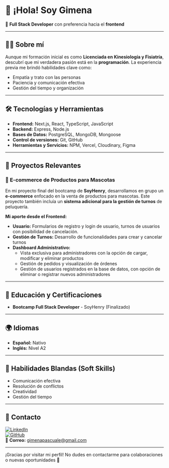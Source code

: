 # 👋 ¡Hola! Soy Gimena  
🚀 **Full Stack Developer** con preferencia hacia el **frontend**

---

##  👩‍💻 **Sobre mí**  
Aunque mi formación inicial es como **Licenciada en Kinesiología y Fisiatría**, descubrí que mi verdadera pasión está en la **programación**. La experiencia previa me brindó habilidades clave como:  
- Empatía y trato con las personas  
- Paciencia y comunicación efectiva  
- Gestión del tiempo y organización  

---

## 🛠️ **Tecnologías y Herramientas**  
- **Frontend:** Next.js, React, TypeScript, JavaScript  
- **Backend:** Express, Node.js  
- **Bases de Datos:** PostgreSQL, MongoDB, Mongoose  
- **Control de versiones:** Git, GitHub  
- **Herramientas y Servicios:** NPM, Vercel, Cloudinary, Figma  

---

## 💼 **Proyectos Relevantes**  
### 🐾 **E-commerce de Productos para Mascotas**  
En mi proyecto final del bootcamp de **SoyHenry**, desarrollamos en grupo un **e-commerce** enfocado en la venta de productos para mascotas. Este proyecto también incluía un **sistema adicional para la gestión de turnos** de peluquería.

**Mi aporte desde el Frontend:**  
- **Usuario:** Formularios de registro y login de usuario, turnos de usuarios con posibilidad de cancelación.
- **Gestión de Turnos:** Desarrollo de funcionalidades para crear y cancelar turnos  
- **Dashboard Administrativo:**  
  - Vista exclusiva para administradores con la opción de cargar, modificar y eliminar productos  
  - Gestión de pedidos y visualización de órdenes  
  - Gestión de usuarios registrados en la base de datos, con opción de eliminar o registrar nuevos administradores  

---

## 🌱 **Educación y Certificaciones**  
- **Bootcamp Full Stack Developer** - SoyHenry (Finalizado)  

---

## 🌍 **Idiomas**  
- **Español:** Nativo  
- **Inglés:** Nivel A2  

---

## 🤝 **Habilidades Blandas (Soft Skills)**  
- Comunicación efectiva  
- Resolución de conflictos  
- Creatividad  
- Gestión del tiempo  

---

## 📧 **Contacto**  
[![LinkedIn](https://img.shields.io/badge/LinkedIn-0A66C2?style=for-the-badge&logo=linkedin&logoColor=white)](https://www.linkedin.com/in/gimena-pascuale)  
[![GitHub](https://img.shields.io/badge/GitHub-333?style=for-the-badge&logo=github&logoColor=white)](https://github.com/GimenaP92)  
📧 **Correo:** [gimenapascuale@gmail.com](mailto:gimenapascuale@gmail.com)  

---

¡Gracias por visitar mi perfil! No dudes en contactarme para colaboraciones o nuevas oportunidades 🚀  

